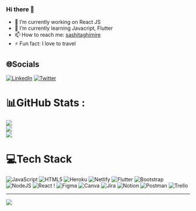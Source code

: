 ### Hi there 👋

- 🔭 I’m currently working on React JS
- 🌱 I’m currently learning Javacript, Flutter
- 📫 How to reach me: [sashitaghimire](https://sashitaghimire.netlify.app/)
- ⚡ Fun fact: I love to travel


## 🌐Socials
[![LinkedIn](https://img.shields.io/badge/LinkedIn-%230077B5.svg?logo=linkedin&logoColor=white)](https://www.linkedin.com/in/sashita-ghimire/) [![Twitter](https://img.shields.io/badge/Twitter-%231DA1F2.svg?logo=Twitter&logoColor=white)]((https://twitter.com/sashita_ghimire)) 


# 📊GitHub Stats :
![](https://github-readme-stats.vercel.app/api?username=sashitaghimire&show_icons=true&count_private=true&theme=radical)<br/>
![](https://github-readme-streak-stats.herokuapp.com/?user=sashitaghimire&theme=radical&hide_border=false)<br/>
![](https://github-readme-stats.vercel.app/api/top-langs/?username=sashitaghimire&theme=radical&hide_border=false&include_all_commits=false&count_private=true&layout=compact)

<!-- ## 🏆GitHub Trophies
![](https://github-profile-trophy.vercel.app/?username=sashitaghimire&theme=flat&no-frame=false&no-bg=true&margin-w=4) -->

# 💻Tech Stack
 ![JavaScript](https://img.shields.io/badge/javascript-%23323330.svg?style=for-the-badge&logo=javascript&logoColor=%23F7DF1E) ![HTML5](https://img.shields.io/badge/html5-%23E34F26.svg?style=for-the-badge&logo=html5&logoColor=white) ![Heroku](https://img.shields.io/badge/heroku-%23430098.svg?style=for-the-badge&logo=heroku&logoColor=white) ![Netlify](https://img.shields.io/badge/netlify-%23000000.svg?style=for-the-badge&logo=netlify&logoColor=#00C7B7) ![Flutter](https://img.shields.io/badge/Flutter-%2302569B.svg?style=for-the-badge&logo=Flutter&logoColor=white) ![Bootstrap](https://img.shields.io/badge/bootstrap-%23563D7C.svg?style=for-the-badge&logo=bootstrap&logoColor=white) ![NodeJS](https://img.shields.io/badge/node.js-6DA55F?style=for-the-badge&logo=node.js&logoColor=white) ![React](https://img.shields.io/badge/react-%2320232a.svg?style=for-the-badge&logo=react&logoColor=%2361DAFB) !  	![Figma](https://img.shields.io/badge/figma-%23F24E1E.svg?style=for-the-badge&logo=figma&logoColor=white) ![Canva](https://img.shields.io/badge/Canva-%2300C4CC.svg?style=for-the-badge&logo=Canva&logoColor=white) ![Jira](https://img.shields.io/badge/jira-%230A0FFF.svg?style=for-the-badge&logo=jira&logoColor=white) ![Notion](https://img.shields.io/badge/Notion-%23000000.svg?style=for-the-badge&logo=notion&logoColor=white) ![Postman](https://img.shields.io/badge/Postman-FF6C37?style=for-the-badge&logo=postman&logoColor=white) ![Trello](https://img.shields.io/badge/Trello-%23026AA7.svg?style=for-the-badge&logo=Trello&logoColor=white) 

---
[![](https://visitcount.itsvg.in/api?id=sashitaghimire&icon=0&color=3)](https://visitcount.itsvg.in)

